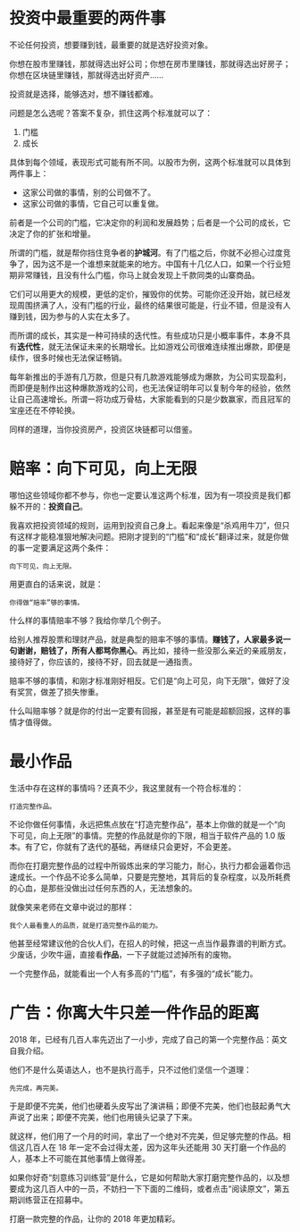 # 投资中最重要的两件事

不论任何投资，想要赚到钱，最重要的就是选好投资对象。

你想在股市里赚钱，那就得选出好公司；你想在房市里赚钱，那就得选出好房子；你想在区块链里赚钱，那就得选出好资产……

投资就是选择，能够选对，想不赚钱都难。

问题是怎么选呢？答案不复杂，抓住这两个标准就可以了：

1. 门槛
2. 成长

具体到每个领域，表现形式可能有所不同。以股市为例，这两个标准就可以具体到两件事上：

* 这家公司做的事情，别的公司做不了。
* 这家公司做的事情，它自己可以重复做。

前者是一个公司的门槛，它决定你的利润和发展趋势；后者是一个公司的成长，它决定了你的扩张和增量。

所谓的门槛，就是帮你挡住竞争者的**护城河**。有了门槛之后，你就不必担心过度竞争了，因为这不是一个谁想来就能来的地方。中国有十几亿人口，如果一个行业短期非常赚钱，且没有什么门槛，你马上就会发现上千款同类的山寨商品。

它们可以用更大的规模，更低的定价，摧毁你的优势。可能你还没开始，就已经发现周围挤满了人，没有门槛的行业，最终的结果很可能是，行业不错，但是没有人赚到钱，因为参与的人实在太多了。

而所谓的成长，其实是一种可持续的迭代性。有些成功只是小概率事件，本身不具有**迭代性**，就无法保证未来的长期增长。比如游戏公司很难连续推出爆款，即便是续作，很多时候也无法保证畅销。

每年新推出的手游有几万款，但是只有几款游戏能够成为爆款，为公司实现盈利，而即便是制作出这种爆款游戏的公司，也无法保证明年可以复制今年的经验，依然让自己高速增长。所谓一将功成万骨枯，大家能看到的只是少数赢家，而且冠军的宝座还在不停轮换。

同样的道理，当你投资房产，投资区块链都可以借鉴。

# 赔率：向下可见，向上无限

哪怕这些领域你都不参与，你也一定要认准这两个标准，因为有一项投资是我们都躲不开的：**投资自己**。

我喜欢把投资领域的规则，运用到投资自己身上。看起来像是“杀鸡用牛刀”，但只有这样才能稳准狠地解决问题。把刚才提到的“门槛”和“成长”翻译过来，就是你做的事一定要满足这两个条件：

    向下可见，向上无限。

用更直白的话来说，就是：

    你得做“赔率”够的事情。

什么样的事情赔率不够？我给你举几个例子。

给别人推荐股票和理财产品，就是典型的赔率不够的事情。**赚钱了，人家最多说一句谢谢，赔钱了，所有人都骂你黑心**。再比如，接待一些没那么亲近的亲戚朋友，接待好了，你应该的，接待不好，回去就是一通指责。

赔率不够的事情，和刚才标准刚好相反。它们是“向上可见，向下无限”，做好了没有奖赏，做差了损失惨重。

什么叫赔率够？就是你的付出一定要有回报，甚至是有可能是超额回报，这样的事情才值得做。

# 最小作品

生活中存在这样的事情吗？还真不少，我这里就有一个符合标准的：

    打造完整作品。

不论你做任何事情，永远把焦点放在“打造完整作品”，基本上你做的就是一个“向下可见，向上无限”的事情。完整的作品就是你的下限，相当于软件产品的 1.0 版本。有了它，你就有了迭代的基础，再继续只会更好，不会更差。

而你在打磨完整作品的过程中所锻炼出来的学习能力，耐心，执行力都会逼着你迅速成长。一个作品不论多么简单，只要是完整地，其背后的复杂程度，以及所耗费的心血，是那些没做出过任何东西的人，无法想象的。

就像笑来老师在文章中说过的那样：

    我个人最看重人的品质，就是打造完整作品的能力。

他甚至经常建议他的合伙人们，在招人的时候，把这一点当作最靠谱的判断方式。少废话，少吹牛逼，直接看**作品**，一下子就能过滤掉所有的废物。

一个完整作品，就能看出一个人有多高的“门槛”，有多强的“成长”能力。

# 广告：你离大牛只差一件作品的距离

2018 年，已经有几百人率先迈出了一小步，完成了自己的第一个完整作品：英文自我介绍。

他们不是什么英语达人，也不是执行高手，只不过他们坚信一个道理：

    先完成，再完美。

于是即便不完美，他们也硬着头皮写出了演讲稿；即便不完美，他们也鼓起勇气大声说了出来；即便不完美，他们也用镜头记录了下来。

就这样，他们用了一个月的时间，拿出了一个绝对不完美，但足够完整的作品。相信这几百人在 18 年一定不会过得太差，因为这年头还能用 30 天打磨一个作品的人，基本上不可能在其他事情上做得差。

如果你好奇“刻意练习训练营”是什么，它是如何帮助大家打磨完整作品的，以及想要成为这几百人中的一员，不妨扫一下下面的二维码，或者点击“阅读原文”，第五期训练营正在招募中。

打磨一款完整的作品，让你的 2018 年更加精彩。

